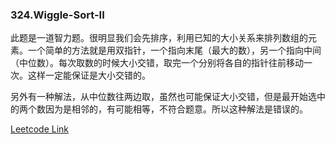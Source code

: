 ### 324.Wiggle-Sort-II

此题是一道智力题。很明显我们会先排序，利用已知的大小关系来排列数组的元素。一个简单的方法就是用双指针，一个指向末尾（最大的数），另一个指向中间（中位数）。每次取数的时候大小交错，取完一个分别将各自的指针往前移动一次。这样一定能保证是大小交错的。

另外有一种解法，从中位数往两边取，虽然也可能保证大小交错，但是最开始选中的两个数因为是相邻的，有可能相等，不符合题意。所以这种解法是错误的。


[Leetcode Link](https://leetcode.com/problems/wiggle-sort-ii)